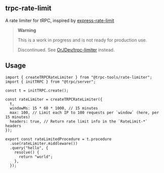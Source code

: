 ## trpc-rate-limit

A rate limiter for tRPC, inspired by [express-rate-limit](https://github.com/express-rate-limit/express-rate-limit)

> **Warning**
>
> This is a work in progress and is not ready for production use.
>
> Discontinued. See [OrJDev/trpc-limiter](https://github.com/OrJDev/trpc-limiter) instead.

## Usage

```tsx
import { createTRPCRateLimiter } from "@trpc-tools/rate-limiter";
import { initTRPC } from "@trpc/server";

const t = initTRPC.create();

const rateLimiter = createTRPCRateLimiter({
  t,
  windowMs: 15 * 60 * 1000, // 15 minutes
  max: 100, // Limit each IP to 100 requests per `window` (here, per 15 minutes)
  headers: true, // Return rate limit info in the `RateLimit-*` headers
});

export const rateLimitedProcedure = t.procedure
  .use(rateLimiter.middleware())
  .query("hello", {
    resolve() {
      return "world";
    },
  });
```
